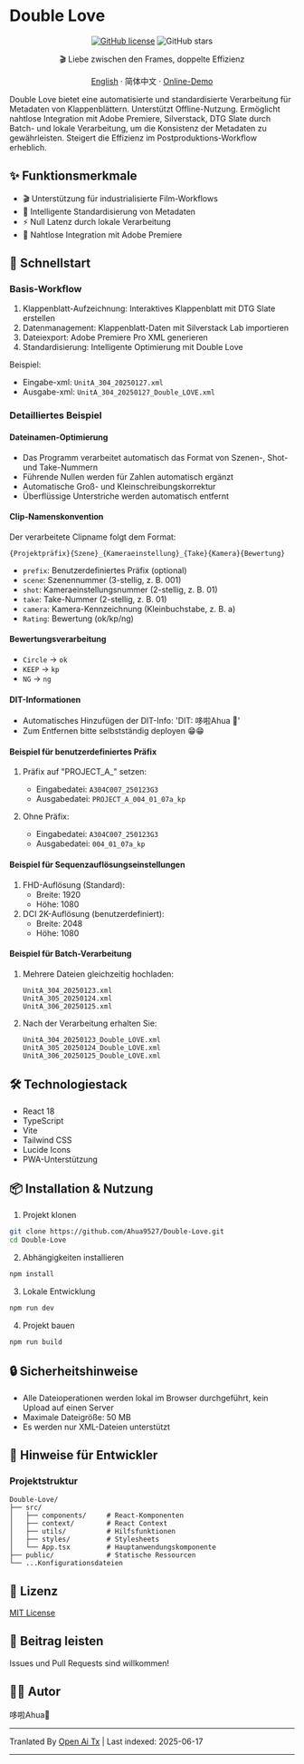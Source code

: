 # Double Love

<div align="center">

[![GitHub license](https://img.shields.io/github/license/Ahua9527/Double-Love)](https://github.com/Ahua9527/Double-Love/blob/main/LICENSE)
![GitHub stars](https://img.shields.io/github/stars/Ahua9527/Double-Love)

🎬 Liebe zwischen den Frames, doppelte Effizienz

[//]: # (Im Code versteckte Easter Eggs)
<!Double Love: Lass jeden Shot eine unausgesprochene Framerate von mir enthalten -->

[English](./README.en.md) · 简体中文 · [Online-Demo](https://double-love.ahua.space)

</div>

Double Love bietet eine automatisierte und standardisierte Verarbeitung für Metadaten von Klappenblättern. Unterstützt Offline-Nutzung. Ermöglicht nahtlose Integration mit Adobe Premiere, Silverstack, DTG Slate durch Batch- und lokale Verarbeitung, um die Konsistenz der Metadaten zu gewährleisten. Steigert die Effizienz im Postproduktions-Workflow erheblich.

## ✨ Funktionsmerkmale

- 🎬 Unterstützung für industrialisierte Film-Workflows
- 📝 Intelligente Standardisierung von Metadaten
- ⚡ Null Latenz durch lokale Verarbeitung
- 🧩 Nahtlose Integration mit Adobe Premiere

## 🚀 Schnellstart

### Basis-Workflow

1. Klappenblatt-Aufzeichnung: Interaktives Klappenblatt mit DTG Slate erstellen
2. Datenmanagement: Klappenblatt-Daten mit Silverstack Lab importieren
3. Dateiexport: Adobe Premiere Pro XML generieren
4. Standardisierung: Intelligente Optimierung mit Double Love

Beispiel:
- Eingabe-xml: `UnitA_304_20250127.xml`
- Ausgabe-xml: `UnitA_304_20250127_Double_LOVE.xml`

### Detailliertes Beispiel

#### Dateinamen-Optimierung
- Das Programm verarbeitet automatisch das Format von Szenen-, Shot- und Take-Nummern
- Führende Nullen werden für Zahlen automatisch ergänzt
- Automatische Groß- und Kleinschreibungskorrektur
- Überflüssige Unterstriche werden automatisch entfernt

#### Clip-Namenskonvention

Der verarbeitete Clipname folgt dem Format:
```
{Projektpräfix}{Szene}_{Kameraeinstellung}_{Take}{Kamera}{Bewertung}
```

- `prefix`: Benutzerdefiniertes Präfix (optional)
- `scene`: Szenennummer (3-stellig, z. B. 001)
- `shot`: Kameraeinstellungsnummer (2-stellig, z. B. 01)
- `take`: Take-Nummer (2-stellig, z. B. 01)
- `camera`: Kamera-Kennzeichnung (Kleinbuchstabe, z. B. a)
- `Rating`: Bewertung (ok/kp/ng)

#### Bewertungsverarbeitung
- `Circle` → `ok`
- `KEEP` → `kp`
- `NG` → `ng`

#### DIT-Informationen
- Automatisches Hinzufügen der DIT-Info: 'DIT: 哆啦Ahua 🌱'
- Zum Entfernen bitte selbstständig deployen 😁😁

#### Beispiel für benutzerdefiniertes Präfix

1. Präfix auf "PROJECT_A_" setzen:
   - Eingabedatei: `A304C007_250123G3`
   - Ausgabedatei: `PROJECT_A_004_01_07a_kp`

2. Ohne Präfix:
   - Eingabedatei: `A304C007_250123G3`
   - Ausgabedatei: `004_01_07a_kp`

#### Beispiel für Sequenzauflösungseinstellungen

1. FHD-Auflösung (Standard):
   - Breite: 1920
   - Höhe: 1080   
2. DCI 2K-Auflösung (benutzerdefiniert):
   - Breite: 2048
   - Höhe: 1080   

#### Beispiel für Batch-Verarbeitung

1. Mehrere Dateien gleichzeitig hochladen:
   ```
   UnitA_304_20250123.xml
   UnitA_305_20250124.xml
   UnitA_306_20250125.xml
   ```

2. Nach der Verarbeitung erhalten Sie:
   ```
   UnitA_304_20250123_Double_LOVE.xml
   UnitA_305_20250124_Double_LOVE.xml
   UnitA_306_20250125_Double_LOVE.xml
   ```

## 🛠️ Technologiestack

- React 18
- TypeScript
- Vite
- Tailwind CSS
- Lucide Icons
- PWA-Unterstützung

## 📦 Installation & Nutzung

1. Projekt klonen

```bash
git clone https://github.com/Ahua9527/Double-Love.git
cd Double-Love
```

2. Abhängigkeiten installieren

```bash
npm install
```

3. Lokale Entwicklung

```bash
npm run dev
```

4. Projekt bauen

```bash
npm run build
```

## 🔒 Sicherheitshinweise

- Alle Dateioperationen werden lokal im Browser durchgeführt, kein Upload auf einen Server
- Maximale Dateigröße: 50 MB
- Es werden nur XML-Dateien unterstützt

## 🌈 Hinweise für Entwickler

### Projektstruktur

```
Double-Love/
├── src/
│   ├── components/     # React-Komponenten
│   ├── context/        # React Context
│   ├── utils/          # Hilfsfunktionen
│   ├── styles/         # Stylesheets
│   └── App.tsx         # Hauptanwendungskomponente
├── public/             # Statische Ressourcen
└── ...Konfigurationsdateien
```

## 📃 Lizenz

[MIT License](LICENSE)

## 🤝 Beitrag leisten

Issues und Pull Requests sind willkommen!

## 👨‍💻 Autor

哆啦Ahua🌱

---

Tranlated By [Open Ai Tx](https://github.com/OpenAiTx/OpenAiTx) | Last indexed: 2025-06-17

---